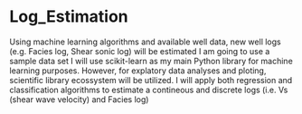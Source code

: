 # Log_Estimation
Using machine learning algorithms and available well data, new well logs (e.g. Facies log, Shear sonic log) will be estimated
I am going to use a sample data set
I will use scikit-learn as my main Python library for machine learning purposes. However, for explatory data analyses and ploting, scientific library ecossystem will be utilized.
I will apply both regression and classification algorithms to estimate a contineous and discrete logs (i.e. Vs (shear wave velocity) and Facies log)
